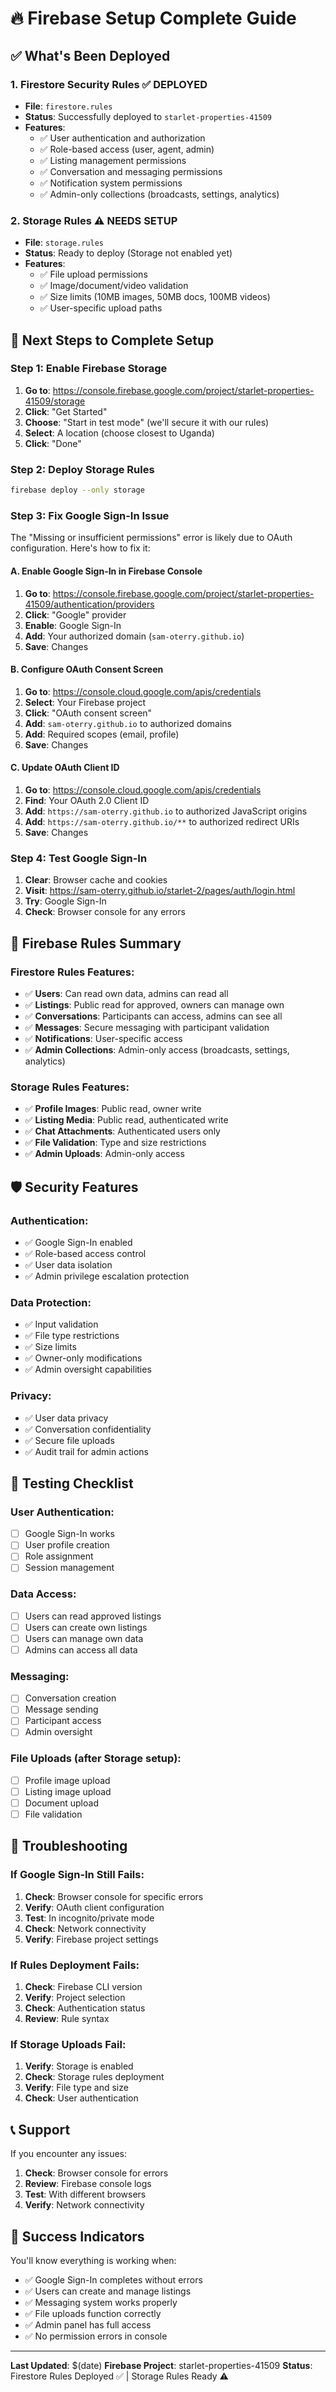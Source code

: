 # 🔥 Firebase Setup Complete Guide

## ✅ **What's Been Deployed**

### **1. Firestore Security Rules** ✅ DEPLOYED
- **File**: `firestore.rules`
- **Status**: Successfully deployed to `starlet-properties-41509`
- **Features**:
  - ✅ User authentication and authorization
  - ✅ Role-based access (user, agent, admin)
  - ✅ Listing management permissions
  - ✅ Conversation and messaging permissions
  - ✅ Notification system permissions
  - ✅ Admin-only collections (broadcasts, settings, analytics)

### **2. Storage Rules** ⚠️ NEEDS SETUP
- **File**: `storage.rules`
- **Status**: Ready to deploy (Storage not enabled yet)
- **Features**:
  - ✅ File upload permissions
  - ✅ Image/document/video validation
  - ✅ Size limits (10MB images, 50MB docs, 100MB videos)
  - ✅ User-specific upload paths

## 🚀 **Next Steps to Complete Setup**

### **Step 1: Enable Firebase Storage**
1. **Go to**: https://console.firebase.google.com/project/starlet-properties-41509/storage
2. **Click**: "Get Started"
3. **Choose**: "Start in test mode" (we'll secure it with our rules)
4. **Select**: A location (choose closest to Uganda)
5. **Click**: "Done"

### **Step 2: Deploy Storage Rules**
```bash
firebase deploy --only storage
```

### **Step 3: Fix Google Sign-In Issue**

The "Missing or insufficient permissions" error is likely due to OAuth configuration. Here's how to fix it:

#### **A. Enable Google Sign-In in Firebase Console**
1. **Go to**: https://console.firebase.google.com/project/starlet-properties-41509/authentication/providers
2. **Click**: "Google" provider
3. **Enable**: Google Sign-In
4. **Add**: Your authorized domain (`sam-oterry.github.io`)
5. **Save**: Changes

#### **B. Configure OAuth Consent Screen**
1. **Go to**: https://console.cloud.google.com/apis/credentials
2. **Select**: Your Firebase project
3. **Click**: "OAuth consent screen"
4. **Add**: `sam-oterry.github.io` to authorized domains
5. **Add**: Required scopes (email, profile)
6. **Save**: Changes

#### **C. Update OAuth Client ID**
1. **Go to**: https://console.cloud.google.com/apis/credentials
2. **Find**: Your OAuth 2.0 Client ID
3. **Add**: `https://sam-oterry.github.io` to authorized JavaScript origins
4. **Add**: `https://sam-oterry.github.io/**` to authorized redirect URIs
5. **Save**: Changes

### **Step 4: Test Google Sign-In**
1. **Clear**: Browser cache and cookies
2. **Visit**: https://sam-oterry.github.io/starlet-2/pages/auth/login.html
3. **Try**: Google Sign-In
4. **Check**: Browser console for any errors

## 🔧 **Firebase Rules Summary**

### **Firestore Rules Features**:
- ✅ **Users**: Can read own data, admins can read all
- ✅ **Listings**: Public read for approved, owners can manage own
- ✅ **Conversations**: Participants can access, admins can see all
- ✅ **Messages**: Secure messaging with participant validation
- ✅ **Notifications**: User-specific access
- ✅ **Admin Collections**: Admin-only access (broadcasts, settings, analytics)

### **Storage Rules Features**:
- ✅ **Profile Images**: Public read, owner write
- ✅ **Listing Media**: Public read, authenticated write
- ✅ **Chat Attachments**: Authenticated users only
- ✅ **File Validation**: Type and size restrictions
- ✅ **Admin Uploads**: Admin-only access

## 🛡️ **Security Features**

### **Authentication**:
- ✅ Google Sign-In enabled
- ✅ Role-based access control
- ✅ User data isolation
- ✅ Admin privilege escalation protection

### **Data Protection**:
- ✅ Input validation
- ✅ File type restrictions
- ✅ Size limits
- ✅ Owner-only modifications
- ✅ Admin oversight capabilities

### **Privacy**:
- ✅ User data privacy
- ✅ Conversation confidentiality
- ✅ Secure file uploads
- ✅ Audit trail for admin actions

## 📱 **Testing Checklist**

### **User Authentication**:
- [ ] Google Sign-In works
- [ ] User profile creation
- [ ] Role assignment
- [ ] Session management

### **Data Access**:
- [ ] Users can read approved listings
- [ ] Users can create own listings
- [ ] Users can manage own data
- [ ] Admins can access all data

### **Messaging**:
- [ ] Conversation creation
- [ ] Message sending
- [ ] Participant access
- [ ] Admin oversight

### **File Uploads** (after Storage setup):
- [ ] Profile image upload
- [ ] Listing image upload
- [ ] Document upload
- [ ] File validation

## 🚨 **Troubleshooting**

### **If Google Sign-In Still Fails**:
1. **Check**: Browser console for specific errors
2. **Verify**: OAuth client configuration
3. **Test**: In incognito/private mode
4. **Check**: Network connectivity
5. **Verify**: Firebase project settings

### **If Rules Deployment Fails**:
1. **Check**: Firebase CLI version
2. **Verify**: Project selection
3. **Check**: Authentication status
4. **Review**: Rule syntax

### **If Storage Uploads Fail**:
1. **Verify**: Storage is enabled
2. **Check**: Storage rules deployment
3. **Verify**: File type and size
4. **Check**: User authentication

## 📞 **Support**

If you encounter any issues:
1. **Check**: Browser console for errors
2. **Review**: Firebase console logs
3. **Test**: With different browsers
4. **Verify**: Network connectivity

## 🎉 **Success Indicators**

You'll know everything is working when:
- ✅ Google Sign-In completes without errors
- ✅ Users can create and manage listings
- ✅ Messaging system works properly
- ✅ File uploads function correctly
- ✅ Admin panel has full access
- ✅ No permission errors in console

---

**Last Updated**: $(date)
**Firebase Project**: starlet-properties-41509
**Status**: Firestore Rules Deployed ✅ | Storage Rules Ready ⚠️
